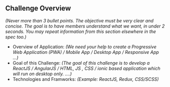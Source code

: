 ## Challenge Overview
_(Never more than 3 bullet points. The objective must be very clear and concise. The goal is to have members understand what we want, in under 2 seconds. You may repeat information from this section elsewhere in the spec too.)_

- Overview of Application: _(We need your help to create a Progressive Web Application (PWA) / Mobile App / Desktop App / Responsive App …)_
- Goal of this Challenge: _(The goal of this challenge is to develop a ReactJS / AngularJS / HTML, JS , CSS / ionic based application which will run on desktop only. ….)_
- Technologies and Framworks: _(Example: ReactJS, Redux, CSS/SCSS)_


